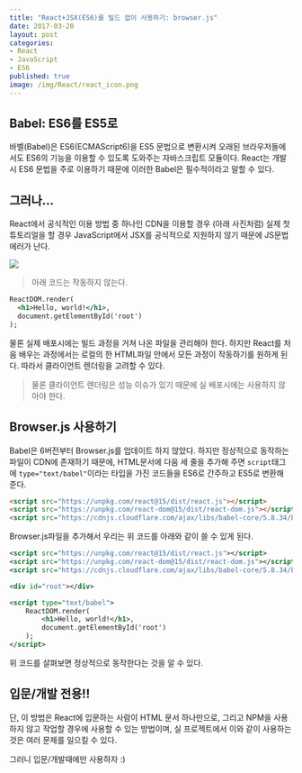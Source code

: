```yaml
---
title: "React+JSX(ES6)를 빌드 없이 사용하기: browser.js"
date: 2017-03-20
layout: post
categories:
- React
- JavaScript
- ES6
published: true
image: /img/React/react_icon.png
---
```


## Babel: ES6를 ES5로

바벨(Babel)은 ES6(ECMAScript6)을 ES5 문법으로 변환시켜 오래된 브라우저들에서도 ES6의 기능을 이용할 수 있도록 도와주는 자바스크립트 모듈이다. React는 개발시 ES6 문법을 주로 이용하기 때문에 이러한 Babel은 필수적이라고 말할 수 있다.

## 그러나...

React에서 공식적인 이용 방법 중 하나인 CDN을 이용할 경우 (아래 사진처럼) 실제 첫 튜토리얼을 할 경우 JavaScript에서 JSX를 공식적으로 지원하지 않기 때문에 JS문법 에러가 난다.

![]({{site.static_url}}/img/dropbox/2017-03-21%2000.17.14.png)

> 아래 코드는 작동하지 않는다.

```xml
ReactDOM.render(
  <h1>Hello, world!</h1>,
  document.getElementById('root')
);
```

물론 실제 배포시에는 빌드 과정을 거쳐 나온 파일을 관리해야 한다. 하지만 React를 처음 배우는 과정에서는 로컬의 한 HTML파일 안에서 모든 과정이 작동하기를 원하게 된다. 따라서 클라이언트 렌더링을 고려할 수 있다.

> 물론 클라이언트 렌더링은 성능 이슈가 있기 때문에 실 배포시에는 사용하지 않아야 한다.

## Browser.js 사용하기

Babel은 6버전부터 Browser.js를 업데이트 하지 않았다. 하지만 정상적으로 동작하는 파일이 CDN에 존재하기 때문에, HTML문서에 다음 세 줄을 추가해 주면 `script`태그에 `type="text/babel"`이라는 타입을 가진 코드들을 ES6로 간주하고 ES5로 변환해 준다.

```html
<script src="https://unpkg.com/react@15/dist/react.js"></script>
<script src="https://unpkg.com/react-dom@15/dist/react-dom.js"></script>
<script src="https://cdnjs.cloudflare.com/ajax/libs/babel-core/5.8.34/browser.js"></script>
```

Browser.js파일을 추가해서 우리는 위 코드를 아래와 같이 쓸 수 있게 된다.

```xml
<script src="https://unpkg.com/react@15/dist/react.js"></script>
<script src="https://unpkg.com/react-dom@15/dist/react-dom.js"></script>
<script src="https://cdnjs.cloudflare.com/ajax/libs/babel-core/5.8.34/browser.js"></script>

<div id="root"></div>

<script type="text/babel">
    ReactDOM.render(
        <h1>Hello, world!</h1>,
        document.getElementById('root')
    );
</script>
```

위 코드를 살펴보면 정상적으로 동작한다는 것을 알 수 있다.

## 입문/개발 전용!!

단, 이 방법은 React에 입문하는 사람이 HTML 문서 하나만으로, 그리고 NPM을 사용하지 않고 작업할 경우에 사용할 수 있는 방법이며, 실 프로젝트에서 이와 같이 사용하는 것은 여러 문제를 일으킬 수 있다. 

그러니 입문/개발때에만 사용하자 :) 